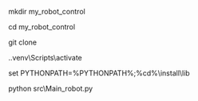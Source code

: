 mkdir my_robot_control

cd my_robot_control

git clone


.\.venv\Scripts\activate

set PYTHONPATH=%PYTHONPATH%;%cd%\install\lib

python src\Main_robot.py


